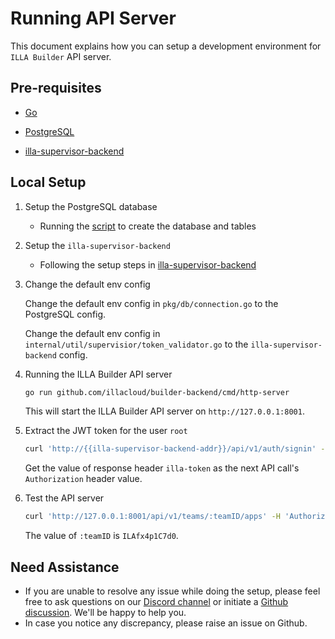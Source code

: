 # Running API Server

This document explains how you can setup a development environment for `ILLA Builder` API server.

## Pre-requisites

- [Go](https://go.dev/doc/install)

- [PostgreSQL](https://www.postgresql.org/download/)

- [illa-supervisor-backend](https://github.com/illacloud/illa-supervisor-backend)

## Local Setup

1. Setup the PostgreSQL database

    - Running the [script](../scripts/postgres-init.sh) to create the database and tables

2. Setup the `illa-supervisor-backend`

    - Following the setup steps in [illa-supervisor-backend](https://github.com/illacloud/illa-supervisor-backend)

3. Change the default env config

   Change the default env config in `pkg/db/connection.go` to the PostgreSQL config.

   Change the default env config in `internal/util/supervisior/token_validator.go` to the `illa-supervisor-backend` config.

4. Running the ILLA Builder API server

    ```bash
    go run github.com/illacloud/builder-backend/cmd/http-server
    ```

   This will start the ILLA Builder API server on  `http://127.0.0.1:8001`.

5. Extract the JWT token for the user `root`

    ```bash
    curl 'http://{{illa-supervisor-backend-addr}}/api/v1/auth/signin' --data-raw '{"email":"root","password":"password"}' -v
    ```

   Get the value of response header `illa-token` as the next API call's `Authorization` header value.

6. Test the API server

    ```bash
    curl 'http://127.0.0.1:8001/api/v1/teams/:teamID/apps' -H 'Authorization: {{Value of response header `illa-token`}}'
    ```

   The value of `:teamID` is `ILAfx4p1C7d0`.

## Need Assistance

- If you are unable to resolve any issue while doing the setup, please feel free to ask questions on our [Discord channel](https://discord.com/invite/illacloud) or initiate a [Github discussion](https://github.com/orgs/illacloud/discussions). We'll be happy to help you.
- In case you notice any discrepancy, please raise an issue on Github.